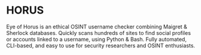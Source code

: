 # HORUS
Eye of Horus is an ethical OSINT username checker combining Maigret &amp; Sherlock databases. Quickly scans hundreds of sites to find social profiles or accounts linked to a username, using Python &amp; Bash. Fully automated, CLI-based, and easy to use for security researchers and OSINT enthusiasts.
